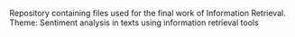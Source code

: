 Repository containing files used for the final work of Information Retrieval.
Theme: Sentiment analysis in texts using information retrieval tools
